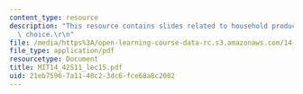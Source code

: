 ```yaml
---
content_type: resource
description: "This resource contains slides related to household production and discrete\
  \ choice.\r\n"
file: /media/https%3A/open-learning-course-data-rc.s3.amazonaws.com/14-42-environmental-policy-and-economics-spring-2011/21eb75967a1140c23dc6fce68a8c2002_MIT14_42S11_lec15.pdf
file_type: application/pdf
resourcetype: Document
title: MIT14_42S11_lec15.pdf
uid: 21eb7596-7a11-40c2-3dc6-fce68a8c2002
---
```

